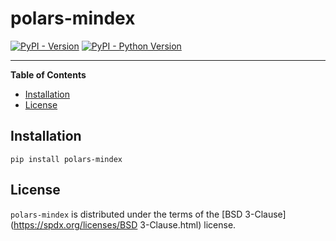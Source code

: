 # polars-mindex

[![PyPI - Version](https://img.shields.io/pypi/v/polars-mindex.svg)](https://pypi.org/project/polars-mindex)
[![PyPI - Python Version](https://img.shields.io/pypi/pyversions/polars-mindex.svg)](https://pypi.org/project/polars-mindex)

-----

**Table of Contents**

- [Installation](#installation)
- [License](#license)

## Installation

```console
pip install polars-mindex
```

## License

`polars-mindex` is distributed under the terms of the [BSD 3-Clause](https://spdx.org/licenses/BSD 3-Clause.html) license.
